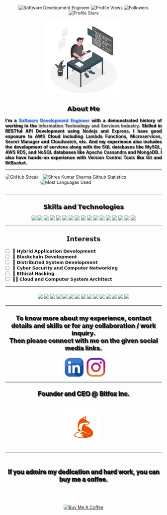 <!-- Github Profile Stats Navigation Bar -->
<p class="profile-stats" align="center">
    <img src="https://img.shields.io/badge/Shree-Kumar_Sharma-grey?labelColor=6600ff&style=bold.svg"
        alt="Software Development Engineer">
    <img src="https://komarev.com/ghpvc/?username=shreesharma07&color=green&label=Profile%20Views&style=bold"
        alt="Profile Views">
    <img src="https://img.shields.io/github/followers/shreesharma07?labelColor=blue?color=grey&label=Followers&style=bold"
        alt="Followers">
    <img src="https://img.shields.io/github/stars/shreesharma07?label=Profile%20Stars&style=bold&color=cyan"
        alt="Profile Stars">
</p>

<!-- Previos Icon -->
<!-- <h1 align="center">
<img style="cursor: grab; width:100%;height:100%;" src="https://bit.ly/3sf7CSU">
</h1> -->

<div style="style="display:inline-block; padding:0px 0px 15px 0px;" align="center">
    <img src="https://github.com/shreesharma07/shreesharma07/blob/pre-prod/Images/software-developer-web.png" style="cursor: grab; width:48%; height:auto; align-item: center; " >
</div>

<h2 align="center" style="text-shadow:2px 2px 2px #535353; font-size: 20px; font: 'Fira Code'; font-weight: 800; text-align: center; align-content: center; display: grid;">𝗔𝗯𝗼𝘂𝘁 𝗠𝗲</h2>
<p style="text-shadow:2px 2px 2px #626262a3; font-size: 14px; font: 'Fira Code'; font-weight: 800; text-align: justify; text-justify: inter-word;">I'm a <b><font color='#1a75ff'>Software Development Engineer</font></b> with a demonstrated history of working in the <b><font color='#4d4d4d'>Information Technology and Services Industry</font></b>. Skilled in RESTful API Development using <b>Nodejs</b> and <b>Express</b>. I have good exposure to <b>AWS</b> Cloud including <b>Lambda Functions</b>, <b>Microservices</b>, <b>Secret Manager</b> and <b>Cloudwatch</b>, etc. And my experience also includes the development of services along with the <b>SQL</b> databases like <b>MySQL</b>, <b>AWS RDS</b>, and <b>NoSQL</b> databases like <b>Apache Cassandra</b> and <b>MongoDB</b>. I also have hands-on experience with <b>Version Control Tools</b> like <b>Git</b> and <b>BitBucket</b>.</p>

---

<div style="display:inline-block; padding:0px 0px 15px 0px; text-align:center; position:relative;">
    <img style="cursor: pointer; width:49%; height:auto%; border-radius:8px" src="https://github-readme-streak-stats.herokuapp.com/?user=shreesharma07&theme=dark&hide_border=true&text_bold=true" alt="GitHub Streak">
    <img style="cursor: pointer; width:49%; height:auto%; padding-left:10px;   border-radius:8px" src="https://github-readme-stats.vercel.app/api/?username=shreesharma07&count_private=true&theme=dark&show_icons=true&text_bold=true&hide_border=true" alt="Shree Kumar Sharma Github Statistics">
    <div style="margin:auto;" align="center">
        <!-- <img style="cursor: pointer;" src="https://github-readme-stats.vercel.app/api/top-langs/?username=shreesharma07&langs_count=5&theme=dark&show_icons=true&border=none" alt="Most Languages Used"> -->
        <img style="cursor: pointer; width:49%; height:auto%;  border-radius:8px" src="https://github-readme-stats.vercel.app/api/top-langs/?username=shreesharma07&layout=compact&langs_count=8&theme=dark&hide_border=true&text_bold=true" alt="Most Languages Used">
    </div>
</div>

---

<h2 align="center" style="text-shadow:2px 2px 2px #535353; font-size: 20px; font: 'Fira Code'; font-weight: 800; text-align: center; align-content: center; display: grid;">𝗦𝗸𝗶𝗹𝗹𝘀 𝗮𝗻𝗱 𝗧𝗲𝗰𝗵𝗻𝗼𝗹𝗼𝗴𝗶𝗲𝘀</h2>

<div class="skills" align="center">
    <img style="width: auto; height: 38px;" src="https://img.shields.io/badge/Typescript-grey?logo=Typescript&labelColor=000000&style=bold.svg">
    <img style="width: auto; height: 38px;" src="https://img.shields.io/badge/Javascript-grey?logo=JavaScript&labelColor=000000&style=bold.svg">
    <img style="width: auto; height: 38px;" src="https://img.shields.io/badge/Nodejs-grey?logo=node.js&labelColor=000000&style=bold.svg">
    <img style="width: auto; height: 38px;" src="https://img.shields.io/badge/Express-grey?logo=Express&labelColor=000000&style=bold.svg">
    <img style="width: auto; height: 38px;" src="https://img.shields.io/badge/HTML5-grey?logo=HTML5&labelColor=000000&style=bold.svg">
    <img style="width: auto; height: 38px;" src="https://img.shields.io/badge/CSS3-grey?logo=CSS3&labelColor=000000&style=bold.svg">
    <img style="width: auto; height: 38px;" src="https://img.shields.io/badge/Express-grey?logo=Express&labelColor=000000&style=bold.svg">
    <img style="width: auto; height: 38px;" src="https://img.shields.io/badge/Git-grey?logo=Git&labelColor=000000&style=bold.svg">
    <img style="width: auto; height: 38px;" src="https://img.shields.io/badge/MySQL-grey?logo=MySQL&labelColor=000000&style=bold.svg">
    <img style="width: auto; height: 38px;" src="https://img.shields.io/badge/MongoDB-grey?logo=MongoDB&labelColor=000000&style=bold.svg">
    <img style="width: auto; height: 38px;" src="https://img.shields.io/badge/Prisma-grey?logo=Prisma&labelColor=000000&style=bold.svg">
    <img style="width: auto; height: 38px;" src="https://img.shields.io/badge/JSON-grey?logo=JSON&labelColor=000000&style=bold.svg">
    <img style="width: auto; height: 38px;" src="https://img.shields.io/badge/Postman-grey?logo=Postman&labelColor=000000&style=bold.svg">
    <img style="width: auto; height: 38px;" src="https://img.shields.io/badge/Bitbucket-grey?logo=Bitbucket&labelColor=000000&style=bold.svg">
    <img style="width: auto; height: 38px;" src="https://img.shields.io/badge/Github-grey?logo=Github&labelColor=000000&style=bold.svg">
    <img style="width: auto; height: 38px;" src="https://img.shields.io/badge/AWS%20Cloud-grey?logo=AmazonAWS&labelColor=000000&style=bold.svg">
    <img style="width: auto; height: 38px;" src="https://img.shields.io/badge/Figma-grey?logo=Figma&labelColor=000000&style=bold.svg">
</div>

---

<h2 align="center">𝗜𝗻𝘁𝗲𝗿𝗲𝘀𝘁𝘀</h2>

<div style="align-items:center;">

- [ ] 🐼 𝗛𝘆𝗯𝗿𝗶𝗱 𝗔𝗽𝗽𝗹𝗶𝗰𝗮𝘁𝗶𝗼𝗻 𝗗𝗲𝘃𝗲𝗹𝗼𝗽𝗺𝗲𝗻𝘁 <br>
- [ ] 🦊 𝗕𝗹𝗼𝗰𝗸𝗰𝗵𝗮𝗶𝗻 𝗗𝗲𝘃𝗲𝗹𝗼𝗽𝗺𝗲𝗻𝘁 <br>
- [ ] 🐶 𝗗𝗶𝘀𝘁𝗿𝗶𝗯𝘂𝘁𝗲𝗱 𝗦𝘆𝘀𝘁𝗲𝗺 𝗗𝗲𝘃𝗲𝗹𝗼𝗽𝗺𝗲𝗻𝘁 <br>
- [ ] 🐰 𝗖𝘆𝗯𝗲𝗿 𝗦𝗲𝗰𝘂𝗿𝗶𝘁𝘆 𝗮𝗻𝗱 𝗖𝗼𝗺𝗽𝘂𝘁𝗲𝗿 𝗡𝗲𝘁𝘄𝗼𝗿𝗸𝗶𝗻𝗴 <br>
- [ ] 🦁 𝗘𝘁𝗵𝗶𝗰𝗮𝗹 𝗛𝗮𝗰𝗸𝗶𝗻𝗴 <br>
- [ ] 🐻‍❄️ 𝗖𝗹𝗼𝘂𝗱 𝗮𝗻𝗱 𝗖𝗼𝗺𝗽𝘂𝘁𝗲𝗿 𝗦𝘆𝘀𝘁𝗲𝗺 𝗔𝗿𝗰𝗵𝗶𝘁𝗲𝗰𝘁 <br>

</div>

---

<h3 align="center">

<div class="glow-on-hover" id="skills-icons" align="center" style="image.pngtext-decoration: none;">
    <a href="https://skillicons.dev/icons?i=typescript" style="text-decoration: none;">
        <img src='https://skillicons.dev/icons?i=typescript'>
    </a>
    <a href="https://skillicons.dev/icons?i=js" style="text-decoration: none;">
        <img src='https://skillicons.dev/icons?i=js'>
    </a>
    <a href="https://skillicons.dev/icons?i=nodejs" style="text-decoration: none;">
        <img src='https://skillicons.dev/icons?i=nodejs'>
    </a>
    <a href="https://skillicons.dev/icons?i=express" style="text-decoration: none;">
        <img src='https://skillicons.dev/icons?i=express'>
    </a>
    <a href="https://skillicons.dev/icons?i=html" style="text-decoration: none;">
        <img src='https://skillicons.dev/icons?i=html'>
    </a>
    <a href="https://skillicons.dev/icons?i=css" style="text-decoration: none;">
        <img src='https://skillicons.dev/icons?i=css'>
    </a>
    <a href="https://skillicons.dev/icons?i=git" style="text-decoration: none;">
        <img src='https://skillicons.dev/icons?i=git'>
    </a>
    <a href="https://skillicons.dev/icons?i=mongodb" style="text-decoration: none;">
        <img src='https://skillicons.dev/icons?i=mongodb'>
    </a>
    <a href="https://skillicons.dev/icons?i=jenkins" style="text-decoration: none;">
        <img src='https://skillicons.dev/icons?i=jenkins'>
    </a>
    <a href="https://skillicons.dev/icons?i=figma" style="text-decoration: none;">
        <img src='https://skillicons.dev/icons?i=figma'>
    </a>
    <a href="https://skillicons.dev/icons?i=mysql" style="text-decoration: none;">
        <img src='https://skillicons.dev/icons?i=mysql'>
    </a>
    <a href="https://skillicons.dev/icons?i=jquery" style="text-decoration: none;">
        <img src='https://skillicons.dev/icons?i=jquery'>
    </a>
    <a href="https://skillicons.dev/icons?i=github" style="text-decoration: none;">
        <img src='https://skillicons.dev/icons?i=github'>
    </a>
    <a href="https://skillicons.dev/icons?i=aws" style="text-decoration: none;">
        <img src='https://skillicons.dev/icons?i=aws'>
    </a>
    <a href="https://skillicons.dev/icons?i=prisma" style="text-decoration: none;">
        <img src='https://skillicons.dev/icons?i=prisma'>
    </a>
</div>
<!-- [![Skill Icon](https://skillicons.dev/icons?i=typescript,js,nodejs,express,html,css,git,mongodb,jenkins,figma,mysql,jquery,github,aws,prisma)](https://skillicons.dev/icons?i=typescript,js,nodejs,express,html,css,git,mongodb,jenkins,figma,mysql,jquery,github,aws,prisma) -->

</h3>

---

<!-- <div style="align-items:center; padding:0px 0px 15px 0px; align-items:center; margin:auto;">
<h3 align="center">𝐓𝐨 𝐤𝐧𝐨𝐰 𝐦𝐨𝐫𝐞 𝐚𝐛𝐨𝐮𝐭 𝐦𝐲 𝐞𝐱𝐩𝐞𝐫𝐢𝐞𝐧𝐜𝐞 𝐚𝐧𝐝 𝐬𝐤𝐢𝐥𝐥𝐬 𝐨𝐫 𝐟𝐨𝐫 𝐚𝐧𝐲 𝐜𝐨𝐥𝐥𝐚𝐛𝐨𝐫𝐚𝐭𝐢𝐨𝐧 𝐢𝐧𝐪𝐮𝐢𝐫𝐲 𝐨𝐫 𝐰𝐨𝐫𝐤, 𝐭𝐡𝐞𝐧 𝐩𝐥𝐞𝐚𝐬𝐞 𝐜𝐨𝐧𝐧𝐞𝐜𝐭 𝐰𝐢𝐭𝐡 𝐦𝐞 𝐨𝐧 𝐋𝐢𝐧𝐤𝐞𝐝𝐈𝐧 𝐚𝐧𝐝 𝐈𝐧𝐬𝐭𝐚𝐠𝐫𝐚𝐦.<br><br>
<a href="https://bit.ly/3eOXjRZ" target="_blank"><img style="height:60px; width:60px; cursor: pointer; margin-top:15px; " src="https://github.com/shreesharma07/shreesharma07/blob/pre-prod/Images/Social_Media-Icons/linkedin-color-logo.png"></a>
<a href="https://bit.ly/3gvGBI0" target="_blank"><img style="height:60px; width:60px; cursor: pointer; margin-top:15px; " src="https://github.com/shreesharma07/shreesharma07/blob/pre-prod/Images/Social_Media-Icons/instagram.png"></a><br>
<a href="mailto:shrikumarsharma1998@gmail.com" target="_blank"><img style="height:80px; width:80px; cursor: pointer; " src="https://github.com/shreesharma07/shreesharma07/blob/pre-prod/Images/mail-box.png"></a>
</h3> -->

<h3 style="text-shadow:2px 2px 2px #535353; font-size: 20px; font: 'Fira Code'; font-weight: 800; text-align: center; align-content: center; display: grid;" align="center"> To know more about my experience, contact details and skills or for any collaboration / work inquiry.<br> Then please connect with me on the given social media links.</h3>
<div align="center" style="display: flex; align-items: center; margin:auto; padding-left: 10px; position:relative; justify-content: center; text-decoration: none;">
    <a href="https://bit.ly/3eOXjRZ" style="text-decoration: none;">
        <img style="height:60px; width:60px;" src="./Images/Social_Media-Icons/linkedin-color-logo.png">
    </a>
    <a href="https://bit.ly/3gvGBI0" style="text-decoration: none;">
        <img style="height:60px; width:60px; cursor: pointer; margin-left: 10px;"
            src="./Images/Social_Media-Icons/instagram.png">
    </a>
    <!-- <a href="mailto:shrikumarsharma1998@gmail.com">
        <img style="height:80px; width:80px; cursor: pointer;" src="./Images/mail-box.png">
    </a> -->
</div>

---

<h3 align="center">
<p style="text-shadow:2px 2px 2px #535353; font-size: 20px; font: 'Fira Code'; font-weight: 800; text-align: center; align-content: center; display: grid; margin-top:5%;">𝐅𝐨𝐮𝐧𝐝𝐞𝐫 𝐚𝐧𝐝 𝐂𝐄𝐎 @ 𝐁𝐢𝐭𝐟𝐨𝐱 𝐈𝐧𝐜.</p>
<a href="https://github.com/Bitfox-Inc" target="_blank"><img style="height:120px; width:120px; cursor: pointer; margin-top:15px;" src="https://github.com/shreesharma07/shreesharma07/blob/master/Images/bitfox-logo-removebg-preview.png"></a>
</h3>

---

<div align="center">
<br><p style="text-shadow:2px 2px 2px #535353; font-size: 20px; font: 'Fira Code'; font-weight: 800; text-align: center; align-content: center; display: grid;">𝐈𝐟 𝐲𝐨𝐮 𝐚𝐝𝐦𝐢𝐫𝐞 𝐦𝐲 𝐝𝐞𝐝𝐢𝐜𝐚𝐭𝐢𝐨𝐧 𝐚𝐧𝐝 𝐡𝐚𝐫𝐝 𝐰𝐨𝐫𝐤, 𝐲𝐨𝐮 𝐜𝐚𝐧 𝐛𝐮𝐲 𝐦𝐞 𝐚 𝐜𝐨𝐟𝐟𝐞𝐞.</p><br><br>
 <a href="https://buymeacoffee.com/shreesharma07" target="_blank"><img src="https://cdn.buymeacoffee.com/buttons/v2/default-yellow.png" alt="Buy Me A Coffee" style="height: 60px !important;width: 217px !important; cursor: pointer; margin-top:15px;" ></a>
</div>

</div>
